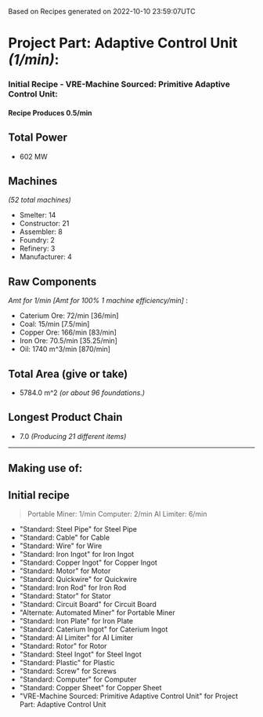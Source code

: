 Based on Recipes generated on 2022-10-10 23:59:07UTC
# Project Part: Adaptive Control Unit *(1/min)*:
### Initial Recipe - VRE-Machine Sourced: Primitive Adaptive Control Unit:


#### Recipe Produces 0.5/min

## Total Power
*  602 MW

## Machines
*(52 total machines)*
* Smelter: 14
* Constructor: 21
* Assembler: 8
* Foundry: 2
* Refinery: 3
* Manufacturer: 4

## Raw Components
*Amt for 1/min [Amt for 100% 1 machine efficiency/min]*
:
* Caterium Ore: 72/min [36/min]
* Coal: 15/min [7.5/min]
* Copper Ore: 166/min [83/min]
* Iron Ore: 70.5/min [35.25/min]
* Oil: 1740 m^3/min [870/min]

## Total Area (give or take)
*  5784.0 m^2
*(or about 96 foundations.)*

## Longest Product Chain
*  7.0
*(Producing 21 different items)*


------

## Making use of:

## Initial recipe

> Portable Miner: 1/min
> Computer: 2/min
> AI Limiter: 6/min

* "Standard: Steel Pipe" for Steel Pipe
* "Standard: Cable" for Cable
* "Standard: Wire" for Wire
* "Standard: Iron Ingot" for Iron Ingot
* "Standard: Copper Ingot" for Copper Ingot
* "Standard: Motor" for Motor
* "Standard: Quickwire" for Quickwire
* "Standard: Iron Rod" for Iron Rod
* "Standard: Stator" for Stator
* "Standard: Circuit Board" for Circuit Board
* "Alternate: Automated Miner" for Portable Miner
* "Standard: Iron Plate" for Iron Plate
* "Standard: Caterium Ingot" for Caterium Ingot
* "Standard: AI Limiter" for AI Limiter
* "Standard: Rotor" for Rotor
* "Standard: Steel Ingot" for Steel Ingot
* "Standard: Plastic" for Plastic
* "Standard: Screw" for Screws
* "Standard: Computer" for Computer
* "Standard: Copper Sheet" for Copper Sheet
* "VRE-Machine Sourced: Primitive Adaptive Control Unit" for Project Part: Adaptive Control Unit